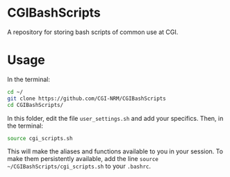 # CGIBashScripts
A repository for storing bash scripts of common use at CGI.

# Usage
In the terminal:
```bash
cd ~/
git clone https://github.com/CGI-NRM/CGIBashScripts
cd CGIBashScripts/
```
In this folder, edit the file `user_settings.sh` and add your specifics. Then, in the terminal:
```bash
source cgi_scripts.sh
```
This will make the aliases and functions available to you in your session. To make them persistently available, add the line `source ~/CGIBashScripts/cgi_scripts.sh` to your `.bashrc`.
